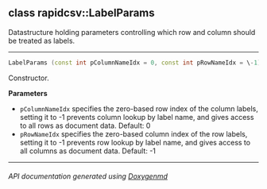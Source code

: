 ## class rapidcsv::LabelParams

Datastructure holding parameters controlling which row and column should be treated as labels.  

---

```c++
LabelParams (const int pColumnNameIdx = 0, const int pRowNameIdx = \-1)
```
Constructor. 

**Parameters**
- `pColumnNameIdx` specifies the zero-based row index of the column labels, setting it to -1 prevents column lookup by label name, and gives access to all rows as document data. Default: 0 
- `pRowNameIdx` specifies the zero-based column index of the row labels, setting it to -1 prevents row lookup by label name, and gives access to all columns as document data. Default: -1 

---

###### API documentation generated using [Doxygenmd](https://github.com/d99kris/doxygenmd)

